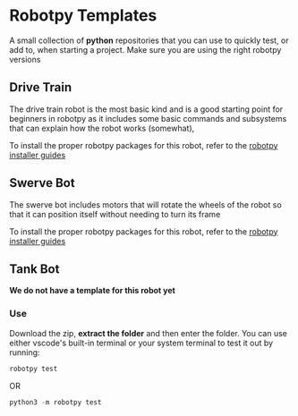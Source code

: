 # Robotpy Templates
A small collection of **python** repositories that you can use to quickly test, or add to, when starting a project. Make sure you are using the right robotpy versions

## Drive Train
The drive train robot is the most basic kind and is a good starting point for beginners in robotpy as it includes some basic commands and subsystems that can explain how the robot works (somewhat), 

To install the proper robotpy packages for this robot, refer to the [robotpy installer guides](<https://github.com/AltaHighRobotics/RobotpyInstallers.git>)

## Swerve Bot
The swerve bot includes motors that will rotate the wheels of the robot so that it can position itself without needing to turn its frame

To install the proper robotpy packages for this robot, refer to the [robotpy installer guides](<https://github.com/AltaHighRobotics/RobotpyInstallers.git>)

## Tank Bot
**We do not have a template for this robot yet**


### Use
Download the zip, **extract the folder** and then enter the folder. You can use either vscode's built-in terminal or your system terminal to test it out by running:
```python
robotpy test
```
OR
```python
python3 -m robotpy test
```
